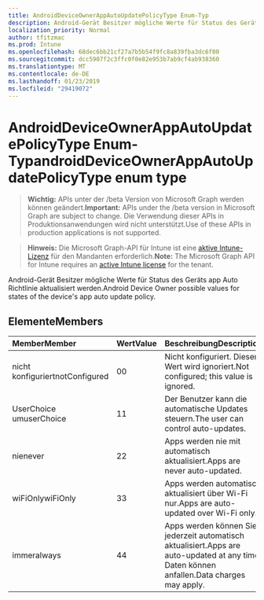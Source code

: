 ```yaml
---
title: AndroidDeviceOwnerAppAutoUpdatePolicyType Enum-Typ
description: Android-Gerät Besitzer mögliche Werte für Status des Geräts app Auto Richtlinie aktualisiert werden.
localization_priority: Normal
author: tfitzmac
ms.prod: Intune
ms.openlocfilehash: 68dec6bb21cf27a7b5b54f9fc8a839fba3dc6f00
ms.sourcegitcommit: dcc5907f2c3ffc0f0e82e953b7ab9cf4ab938360
ms.translationtype: MT
ms.contentlocale: de-DE
ms.lasthandoff: 01/23/2019
ms.locfileid: "29419072"
---
```

# <a name="androiddeviceownerappautoupdatepolicytype-enum-type"></a><span data-ttu-id="13db7-103">AndroidDeviceOwnerAppAutoUpdatePolicyType Enum-Typ</span><span class="sxs-lookup"><span data-stu-id="13db7-103">androidDeviceOwnerAppAutoUpdatePolicyType enum type</span></span>

> <span data-ttu-id="13db7-104">**Wichtig:** APIs unter der /beta Version von Microsoft Graph werden können geändert.</span><span class="sxs-lookup"><span data-stu-id="13db7-104">**Important:** APIs under the /beta version in Microsoft Graph are subject to change.</span></span> <span data-ttu-id="13db7-105">Die Verwendung dieser APIs in Produktionsanwendungen wird nicht unterstützt.</span><span class="sxs-lookup"><span data-stu-id="13db7-105">Use of these APIs in production applications is not supported.</span></span>

> <span data-ttu-id="13db7-106">**Hinweis:** Die Microsoft Graph-API für Intune ist eine [aktive Intune-Lizenz](https://go.microsoft.com/fwlink/?linkid=839381) für den Mandanten erforderlich.</span><span class="sxs-lookup"><span data-stu-id="13db7-106">**Note:** The Microsoft Graph API for Intune requires an [active Intune license](https://go.microsoft.com/fwlink/?linkid=839381) for the tenant.</span></span>

<span data-ttu-id="13db7-107">Android-Gerät Besitzer mögliche Werte für Status des Geräts app Auto Richtlinie aktualisiert werden.</span><span class="sxs-lookup"><span data-stu-id="13db7-107">Android Device Owner possible values for states of the device's app auto update policy.</span></span>

## <a name="members"></a><span data-ttu-id="13db7-108">Elemente</span><span class="sxs-lookup"><span data-stu-id="13db7-108">Members</span></span>
|<span data-ttu-id="13db7-109">Member</span><span class="sxs-lookup"><span data-stu-id="13db7-109">Member</span></span>|<span data-ttu-id="13db7-110">Wert</span><span class="sxs-lookup"><span data-stu-id="13db7-110">Value</span></span>|<span data-ttu-id="13db7-111">Beschreibung</span><span class="sxs-lookup"><span data-stu-id="13db7-111">Description</span></span>|
|:---|:---|:---|
|<span data-ttu-id="13db7-112">nicht konfiguriert</span><span class="sxs-lookup"><span data-stu-id="13db7-112">notConfigured</span></span>|<span data-ttu-id="13db7-113">0</span><span class="sxs-lookup"><span data-stu-id="13db7-113">0</span></span>|<span data-ttu-id="13db7-114">Nicht konfiguriert. Dieser Wert wird ignoriert.</span><span class="sxs-lookup"><span data-stu-id="13db7-114">Not configured; this value is ignored.</span></span>|
|<span data-ttu-id="13db7-115">UserChoice um</span><span class="sxs-lookup"><span data-stu-id="13db7-115">userChoice</span></span>|<span data-ttu-id="13db7-116">1</span><span class="sxs-lookup"><span data-stu-id="13db7-116">1</span></span>|<span data-ttu-id="13db7-117">Der Benutzer kann die automatische Updates steuern.</span><span class="sxs-lookup"><span data-stu-id="13db7-117">The user can control auto-updates.</span></span>|
|<span data-ttu-id="13db7-118">nie</span><span class="sxs-lookup"><span data-stu-id="13db7-118">never</span></span>|<span data-ttu-id="13db7-119">2</span><span class="sxs-lookup"><span data-stu-id="13db7-119">2</span></span>|<span data-ttu-id="13db7-120">Apps werden nie mit automatisch aktualisiert.</span><span class="sxs-lookup"><span data-stu-id="13db7-120">Apps are never auto-updated.</span></span>|
|<span data-ttu-id="13db7-121">wiFiOnly</span><span class="sxs-lookup"><span data-stu-id="13db7-121">wiFiOnly</span></span>|<span data-ttu-id="13db7-122">3</span><span class="sxs-lookup"><span data-stu-id="13db7-122">3</span></span>|<span data-ttu-id="13db7-123">Apps werden automatisch aktualisiert über Wi-Fi nur.</span><span class="sxs-lookup"><span data-stu-id="13db7-123">Apps are auto-updated over Wi-Fi only.</span></span>|
|<span data-ttu-id="13db7-124">immer</span><span class="sxs-lookup"><span data-stu-id="13db7-124">always</span></span>|<span data-ttu-id="13db7-125">4</span><span class="sxs-lookup"><span data-stu-id="13db7-125">4</span></span>|<span data-ttu-id="13db7-126">Apps werden können Sie jederzeit automatisch aktualisiert.</span><span class="sxs-lookup"><span data-stu-id="13db7-126">Apps are auto-updated at any time.</span></span> <span data-ttu-id="13db7-127">Daten können anfallen.</span><span class="sxs-lookup"><span data-stu-id="13db7-127">Data charges may apply.</span></span>|




